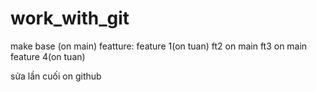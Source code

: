 ﻿# work_with_git
make base (on main) 
  featture: feature 1(on tuan) 
  ft2 on main 
  ft3 on main
  feature 4(on tuan)

sửa lần cuối on github 
